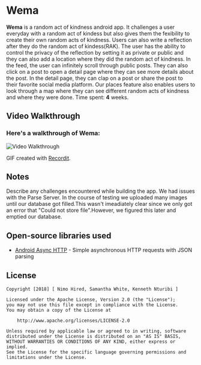  # Wema

**Wema** is a random act of kindness android app. It challenges a user everyday with a random act of kindess but also gives them
the fexibility to create their own random acts of kindness. Users can also write a reflection after they do the random act of 
kindess(RAK). The user has the ability to control the privacy of the reflection by setting it as private or public and they can
also add a location where they did the random act of kindness. In the feed, the user can infinitely scroll through public posts.
They can also click on a post to  open a detail page where they can see more details about the post. In the detail page, they can
clap on a post or share the post to their favorite social media platform. Our places feature also enables users to look through 
a map where they can see different random acts of kindness and where they were done. 
Time spent: **4** weeks.

## Video Walkthrough

 ### Here's a walkthrough of Wema:

<img src='https://github.com/iNKredibleS/Wema2/blob/master/app/src/main/res/drawable/gif_walkthrough.gif?raw=true' title='Video Walkthrough' width='' alt='Video Walkthrough' />

GIF created with [Recordit](http://recordit.co/).

## Notes

Describe any challenges encountered while building the app.
We had issues with the Parse Server. In the course of testing we uploaded many images until our database got filled.This wasn't imeadiately clear since we only got an error that "Could not store file".However, we figured this later and emptied our database.

## Open-source libraries used

- [Android Async HTTP](https://github.com/loopj/android-async-http) - Simple asynchronous HTTP requests with JSON parsing

## License

    Copyright [2018] [ Nimo Hired, Samantha White, Kenneth Nturibi ]

    Licensed under the Apache License, Version 2.0 (the "License");
    you may not use this file except in compliance with the License.
    You may obtain a copy of the License at

        http://www.apache.org/licenses/LICENSE-2.0

    Unless required by applicable law or agreed to in writing, software
    distributed under the License is distributed on an "AS IS" BASIS,
    WITHOUT WARRANTIES OR CONDITIONS OF ANY KIND, either express or implied.
    See the License for the specific language governing permissions and
    limitations under the License.
